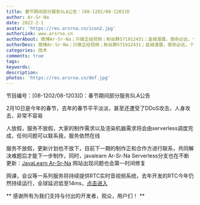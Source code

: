 ```yaml
---
title: 春节期间部分服务SLA公告：[08-1202/08-1203]D
author: Ar-Sr-Na
date: 2022-2-1
avatar: 'https://res.arsrna.cn/icon2.jpg'
authorLink: www.arsrna.cn
authorAbout: 微博Ar-Sr-Na；只做正经视频；粉丝群571912431；邕城漫展，使命必达，个人网站www.arsrna.cn
authorDesc: 微博Ar-Sr-Na；只做正经视频；粉丝群571912431；邕城漫展，使命必达，个人网站www.arsrna.cn
categories: 技术
comments: true
tags: 
keywords: 
description: 
photos: 'https://res.arsrna.cn/def.jpg'
---
```

节目编号：[08-1202/08-1203]D：春节期间部分服务SLA公告

2月10日是今年的春节，去年的春节平平淡淡，甚至还遭受了DDoS攻击，人身攻击，非常不容易

人放假，服务不放假，大家的制作需求以及渲染机器需求将会由serverless调度完成，任何问题可以联系我，服务依然在线

服务不放假，更新计划也不放下，目前下一期的制作正和合作方进行联系，共同解决难题后才能下一步制作，同时，javalearn Ar-Sr-Na Serverless分支也在不断更新：[JavaLearn Ar-Sr-Na](https://java.arsrna.cn/docs/)
网站出现问题也会第一时间修复

网课，会议等一系列服务将持续提供RTC实时音视频系统，去年开发的RTC今年仍然持续运行，全球延迟低至14ms，[点击进入](https://rtc.arsrna.cn)


** 感谢所有为我们支持与付出的开发者，观众，用户们！ **
